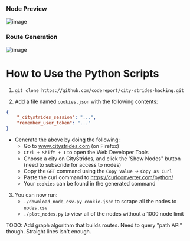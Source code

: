### Node Preview 

![image](https://github.com/codereport/city-strides-hacking/assets/36027403/ef99afe0-82e4-49a1-9358-1b741179635b)

### Route Generation

![image](https://github.com/codereport/city-strides-hacking/assets/36027403/ae71254c-8f82-40ba-9a7a-ac5811ee005b)

# How to Use the Python Scripts

1. `git clone https://github.com/codereport/city-strides-hacking.git`

2. Add a file named `cookies.json` with the following contents:

```json
{
    "_citystrides_session": "...",
    "remember_user_token": "..."
}
```
* Generate the above by doing the following:
   * Go to www.citystrides.com (on Firefox)
   * `Ctrl + Shift + I` to open the Web Developer Tools
   * Choose a city on CityStrides, and click the 'Show Nodes" button (need to subscride for access to nodes)
   * Copy the `GET` command using the `Copy Value` -> `Copy as Curl` 
   * Paste the curl command to https://curlconverter.com/python/
   * Your `cookies` can be found in the generated command
3. You can now run:
   * `./download_node_csv.py cookie.json` to scrape all the nodes to `nodes.csv`
   * `./plot_nodes.py` to view all of the nodes without a 1000 node limit
  
TODO: Add graph algorithm that builds routes. Need to query "path API" though. Straight lines isn't enough.
